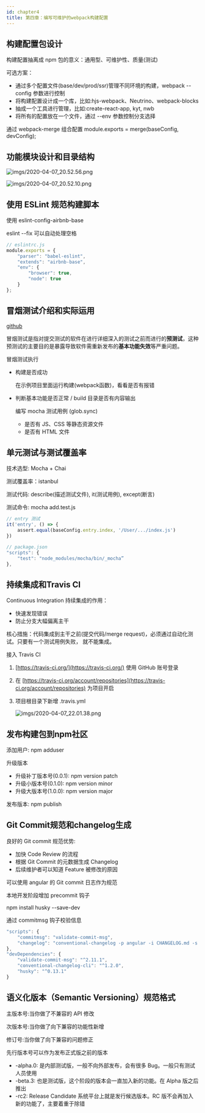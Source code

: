 ```yaml
---
id: chapter4
title: 第四章：编写可维护的webpack构建配置
---
```


## 构建配置包设计

构建配置抽离成 npm 包的意义：通用型、可维护性、质量(测试)

可选方案：

- 通过多个配置文件(base/dev/prod/ssr)管理不同环境的构建，webpack --config 参数进行控制
- 将构建配置设计成一个库，比如:hjs-webpack、Neutrino、webpack-blocks
- 抽成一个工具进行管理，比如:create-react-app, kyt, nwb
- 将所有的配置放在一个文件，通过 --env 参数控制分支选择

通过 webpack-merge 组合配置 module.exports = merge(baseConfig, devConfig);

## 功能模块设计和目录结构

![imgs/2020-04-07_20.52.56.png](imgs/2020-04-07_20.52.56.png)

![imgs/2020-04-07_20.52.10.png](imgs/2020-04-07_20.52.10.png)

## 使用 ESLint 规范构建脚本

使用 eslint-config-airbnb-base

eslint --fix 可以自动处理空格

```jsx
// eslintrc.js
module.exports = {
	"parser": "babel-eslint",
	"extends": "airbnb-base",
	"env": {
		"browser": true,
		"node": true
	}
};
```

## 冒烟测试介绍和实际运用

[github](https://github.com/geektime-geekbang/geektime-webpack-course/tree/master/code)

冒烟测试是指对提交测试的软件在进行详细深入的测试之前而进行的**预测试**，这种预测试的主要目的是暴露导致软件需重新发布的**基本功能失效**等严重问题。

冒烟测试执行

- 构建是否成功

    在示例项目里面运行构建(webpack函数)，看看是否有报错

- 判断基本功能是否正常 / build 目录是否有内容输出

    编写 mocha 测试用例 (glob.sync)

    - 是否有 JS、CSS 等静态资源文件
    - 是否有 HTML 文件

## 单元测试与测试覆盖率

技术选型: Mocha + Chai

测试覆盖率：istanbul

测试代码: describe(描述测试文件), it(测试用例), except(断言)

测试命令: mocha add.test.js

```jsx
// entry 测试
it('entry', () => {
	assert.equal(baseConfig.entry.index, '/User/.../index.js')
})

// package.json
"scripts": {
	"test": "node_modules/mocha/bin/_mocha”
},
```

## 持续集成和Travis CI

Continuous Integration 持续集成的作用：

- 快速发现错误
- 防止分支大幅偏离主干

核心措施：代码集成到主干之前(提交代码/merge request)，必须通过自动化测试。只要有一个测试用例失败， 就不能集成。

接入 Travis CI

1. [https://travis-ci.org/](https://travis-ci.org/) 使用 GitHub 账号登录
2. 在 [https://travis-ci.org/account/repositories](https://travis-ci.org/account/repositories) 为项目开启
3. 项目根目录下新增 .travis.yml

    ![imgs/2020-04-07_22.01.38.png](imgs/2020-04-07_22.01.38.png)

## 发布构建包到npm社区

添加用户: npm adduser

升级版本

- 升级补丁版本号(0.0.1): npm version patch
- 升级小版本号(0.1.0): npm version minor
- 升级大版本号(1.0.0): npm version major

发布版本: npm publish

## Git Commit规范和changelog生成

良好的 Git commit 规范优势:

- 加快 Code Review 的流程
- 根据 Git Commit 的元数据生成 Changelog
- 后续维护者可以知道 Feature 被修改的原因

可以使用 angular 的 Git commit 日志作为规范

本地开发阶段增加 precommit 钩子

npm install husky --save-dev

通过 commitmsg 钩子校验信息

```jsx
"scripts": {
	"commitmsg": "validate-commit-msg",
	"changelog": "conventional-changelog -p angular -i CHANGELOG.md -s -r 0"
},
"devDependencies": {
	"validate-commit-msg": "^2.11.1",
	"conventional-changelog-cli": "^1.2.0",
	"husky": "^0.13.1"
}
```

## 语义化版本（Semantic Versioning）规范格式

主版本号:当你做了不兼容的 API 修改

次版本号:当你做了向下兼容的功能性新增

修订号:当你做了向下兼容的问题修正

先行版本号可以作为发布正式版之前的版本

- -alpha.0: 是内部测试版，一般不向外部发布，会有很多 Bug。一般只有测试人员使用
- -beta.3: 也是测试版，这个阶段的版本会一直加入新的功能。在 Alpha 版之后推出
- -rc2: Release Candidate 系统平台上就是发行候选版本。RC 版不会再加入新的功能了，主要着重于除错